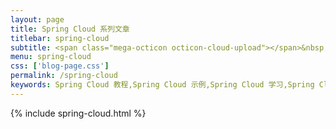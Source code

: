 ```yaml
---
layout: page
title: Spring Cloud 系列文章
titlebar: spring-cloud
subtitle: <span class="mega-octicon octicon-cloud-upload"></span>&nbsp;&nbsp; 
menu: spring-cloud
css: ['blog-page.css']
permalink: /spring-cloud
keywords: Spring Cloud 教程,Spring Cloud 示例,Spring Cloud 学习,Spring Cloud 资源,Spring Cloud
---
```

{% include spring-cloud.html %}